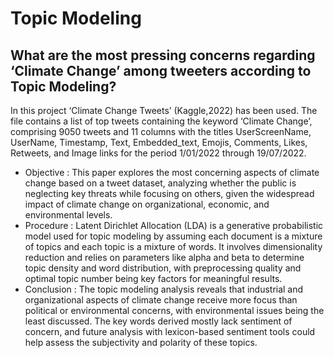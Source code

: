 # Topic Modeling
## What are the most pressing concerns regarding ‘Climate Change’ among tweeters according to Topic Modeling?

In this project ‘Climate Change Tweets’ (Kaggle,2022) has been used. The file contains a list of top tweets containing the keyword ‘Climate Change’, comprising 9050 tweets and 11 columns with the titles UserScreenName, UserName, Timestamp, Text, Embedded_text, Emojis, Comments, Likes, Retweets, and Image links for the period 1/01/2022 through 19/07/2022.

* Objective : This paper explores the most concerning aspects of climate change based on a tweet dataset, analyzing whether the public is neglecting key threats while focusing on others, given the widespread impact of climate change on organizational, economic, and environmental levels.
*  Procedure : Latent Dirichlet Allocation (LDA) is a generative probabilistic model used for topic modeling by assuming each document is a mixture of topics and each topic is a mixture of words. It involves dimensionality reduction and relies on parameters like alpha and beta to determine topic density and word distribution, with preprocessing quality and optimal topic number being key factors for meaningful results.
*  Conclusion : The topic modeling analysis reveals that industrial and organizational aspects of climate change receive more focus than political or environmental concerns, with environmental issues being the least discussed. The key words derived mostly lack sentiment of concern, and future analysis with lexicon-based sentiment tools could help assess the subjectivity and polarity of these topics.
